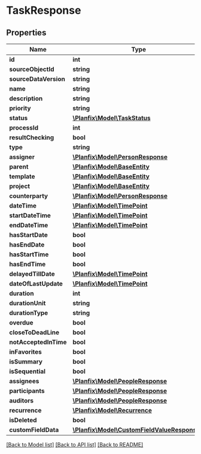 # TaskResponse

## Properties
Name | Type | Description | Notes
------------ | ------------- | ------------- | -------------
**id** | **int** |  | [optional] 
**sourceObjectId** | **string** |  | [optional] 
**sourceDataVersion** | **string** |  | [optional] 
**name** | **string** |  | [optional] 
**description** | **string** |  | [optional] 
**priority** | **string** |  | [optional] 
**status** | [**\Planfix\Model\TaskStatus**](TaskStatus.md) |  | [optional] 
**processId** | **int** |  | [optional] 
**resultChecking** | **bool** |  | [optional] 
**type** | **string** |  | [optional] 
**assigner** | [**\Planfix\Model\PersonResponse**](PersonResponse.md) |  | [optional] 
**parent** | [**\Planfix\Model\BaseEntity**](BaseEntity.md) |  | [optional] 
**template** | [**\Planfix\Model\BaseEntity**](BaseEntity.md) |  | [optional] 
**project** | [**\Planfix\Model\BaseEntity**](BaseEntity.md) |  | [optional] 
**counterparty** | [**\Planfix\Model\PersonResponse**](PersonResponse.md) |  | [optional] 
**dateTime** | [**\Planfix\Model\TimePoint**](TimePoint.md) |  | [optional] 
**startDateTime** | [**\Planfix\Model\TimePoint**](TimePoint.md) |  | [optional] 
**endDateTime** | [**\Planfix\Model\TimePoint**](TimePoint.md) |  | [optional] 
**hasStartDate** | **bool** |  | [optional] 
**hasEndDate** | **bool** |  | [optional] 
**hasStartTime** | **bool** |  | [optional] 
**hasEndTime** | **bool** |  | [optional] 
**delayedTillDate** | [**\Planfix\Model\TimePoint**](TimePoint.md) |  | [optional] 
**dateOfLastUpdate** | [**\Planfix\Model\TimePoint**](TimePoint.md) |  | [optional] 
**duration** | **int** |  | [optional] 
**durationUnit** | **string** |  | [optional] 
**durationType** | **string** |  | [optional] 
**overdue** | **bool** |  | [optional] 
**closeToDeadLine** | **bool** |  | [optional] 
**notAcceptedInTime** | **bool** |  | [optional] 
**inFavorites** | **bool** |  | [optional] 
**isSummary** | **bool** |  | [optional] 
**isSequential** | **bool** |  | [optional] 
**assignees** | [**\Planfix\Model\PeopleResponse**](PeopleResponse.md) |  | [optional] 
**participants** | [**\Planfix\Model\PeopleResponse**](PeopleResponse.md) |  | [optional] 
**auditors** | [**\Planfix\Model\PeopleResponse**](PeopleResponse.md) |  | [optional] 
**recurrence** | [**\Planfix\Model\Recurrence**](Recurrence.md) |  | [optional] 
**isDeleted** | **bool** |  | [optional] 
**customFieldData** | [**\Planfix\Model\CustomFieldValueResponse[]**](CustomFieldValueResponse.md) |  | [optional] 

[[Back to Model list]](../../README.md#documentation-for-models) [[Back to API list]](../../README.md#documentation-for-api-endpoints) [[Back to README]](../../README.md)

